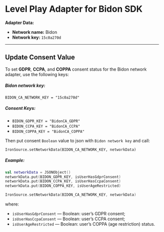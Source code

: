 # Level Play Adapter for Bidon SDK

**Adapter Data:**

- **Network name:** Bidon
- **Network key:** `15c0a270d`

---
## Update Consent Value

To set **GDPR**, **CCPA**, and **COPPA** consent status for the Bidon network adapter, use the following keys:

##### Bidon network key:

`BIDON_CA_NETWORK_KEY = "15c0a270d"`

##### Consent Keys:
- `BIDON_GDPR_KEY = "BidonCA_GDPR"`
- `BIDON_CCPA_KEY = "BidonCA_CCPA"`
- `BIDON_COPPA_KEY = "BidonCA_COPPA"`

Then put consent `Boolean` value to json with `Bidon network key` and call:
```
IronSource.setNetworkData(BIDON_CA_NETWORK_KEY, networkData)
```

##### Example:
```kotlin
val networkData = JSONObject()
networkData.put(BIDON_GDPR_KEY, isUserHasGdprConsent)
networkData.put(BIDON_CCPA_KEY, isUserHasCcpaConsent)
networkData.put(BIDON_COPPA_KEY, isUserAgeRestricted)

IronSource.setNetworkData(BIDON_CA_NETWORK_KEY, networkData)
```
where:
- `isUserHasGdprConsent` — Boolean: user’s GDPR consent;
- `isUserHasCcpaConsent` — Boolean: user’s CCPA consent;
- `isUserAgeRestricted` — Boolean: user’s COPPA (age restriction) status.